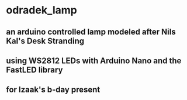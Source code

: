 # odradek_lamp
## an arduino controlled lamp modeled after Nils Kal's Desk Stranding 
## using WS2812 LEDs with Arduino Nano and the FastLED library
## for Izaak's b-day present
